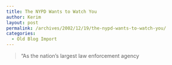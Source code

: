 ```yaml
---
title: The NYPD Wants to Watch You
author: Kerim
layout: post
permalink: /archives/2002/12/19/the-nypd-wants-to-watch-you/
categories:
  - Old Blog Import
---
```


>   &#8220;As the nation&#8217;s largest law enforcement agency 
>   

>   
>  